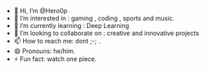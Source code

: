 - 👋 Hi, I’m @Hero0p
- 👀 I’m interested in : gaming , coding , sports and music.
- 🌱 I’m currently learning : Deep Learning
- 💞️ I’m looking to collaborate on : creative and innovative projects
- 📫 How to reach me: dont ;-; .
- 😄 Pronouns: he/him.
- ⚡ Fun fact: watch one piece.

<!---
Hero0p/Hero0p is a ✨ special ✨ repository because its `README.md` (this file) appears on your GitHub profile.
You can click the Preview link to take a look at your changes.
--->
